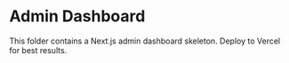 # Admin Dashboard

This folder contains a Next.js admin dashboard skeleton. Deploy to Vercel for best results.